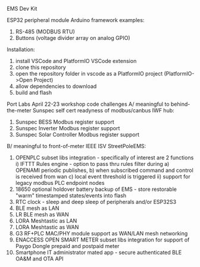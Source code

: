EMS Dev Kit

ESP32 peripheral module Arduino framework examples:
 1. RS-485 (MODBUS RTU)
 2. Buttons (voltage divider array on analog GPIO)

Installation:
 1. install VSCode and PlatformIO VSCode extension
 2. clone this repository
 3. open the repository folder in vscode as a PlatformIO project (PlatformIO->Open Project)
 4. allow dependencies to download
 5. build and flash

Port Labs April 22-23 workshop code challenges 
A/ meaningful to behind-the-meter Sunspec self cert readyness of modbus/canbus IWF hub:
1. Sunspec BESS Modbus register support
2. Sunspec Inverter Modbus register support
3. Sunspec Solar Controller Modbus register support

B/ meaningful to front-of-meter IEEE ISV StreetPoleEMS:
1. OPENPLC subset libs integration - specifically of interest are 2 functions
 i) IFTTT Rules engine - option to pass thru rules filter during 
   a) OPENAMI periodic publishes, 
   b) when subscribed  command and control  is received from wan
   c) local event threshold is triggered
 ii) support for legacy modbus PLC endpoint nodes
2. 18650 optional holdover battery backup of EMS - store restorable "warm" timestamped states/events  into flash
3. RTC clock - sleep and deep sleep of peripherals and/or ESP32S3
4. BLE mesh as LAN
5. LR BLE mesh as WAN
6. LORA Meshtastic as LAN
7. LORA Meshtastic as WAN
8. G3 RF+PLC MAC/PHY module support as WAN/LAN mesh networking
9. ENACCESS OPEN SMART METER subset libs integration for support of Paygo Dongle prepaid and postpaid meter
10. Smartphone IT administrator mated app - secure authenticated BLE OA&M and OTA API


